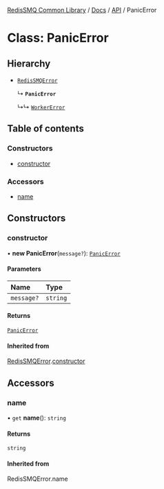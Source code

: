 [RedisSMQ Common Library](../../../README.md) / [Docs](README.md) / [API](docs/api/README.md) / PanicError

# Class: PanicError

## Hierarchy

- [`RedisSMQError`](docs/api/classes/RedisSMQError.md)

  ↳ **`PanicError`**

  ↳↳ [`WorkerError`](docs/api/classes/WorkerError.md)

## Table of contents

### Constructors

- [constructor](docs/api/classes/PanicError.md#constructor)

### Accessors

- [name](docs/api/classes/PanicError.md#name)

## Constructors

### constructor

• **new PanicError**(`message?`): [`PanicError`](docs/api/classes/PanicError.md)

#### Parameters

| Name | Type |
| :------ | :------ |
| `message?` | `string` |

#### Returns

[`PanicError`](docs/api/classes/PanicError.md)

#### Inherited from

[RedisSMQError](docs/api/classes/RedisSMQError.md).[constructor](docs/api/classes/RedisSMQError.md#constructor)

## Accessors

### name

• `get` **name**(): `string`

#### Returns

`string`

#### Inherited from

RedisSMQError.name
